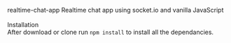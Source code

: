 realtime-chat-app
Realtime chat app using socket.io and vanilla JavaScript<br>
<br>
Installation<br>
After download or clone run `npm install` to install all the dependancies.
